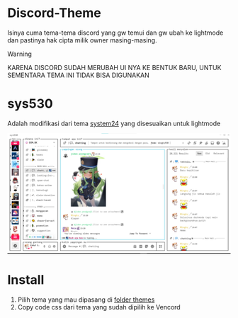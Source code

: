 # Discord-Theme
Isinya cuma tema-tema discord yang gw temui dan gw ubah ke lightmode dan pastinya hak cipta milik owner masing-masing.

> [!WARNING]  
> KARENA DISCORD SUDAH MERUBAH UI NYA KE BENTUK BARU, UNTUK SEMENTARA TEMA INI TIDAK BISA DIGUNAKAN

# sys530
Adalah modifikasi dari tema [system24](https://github.com/refact0r/system24) yang disesuaikan untuk lightmode

![screenshot](/assets/sys530.png)

# Install
1. Pilih tema yang mau dipasang di [folder themes](https://github.com/Wingky530/Discord-Theme/tree/main/Themes)
2. Copy code css dari tema yang sudah dipilih ke Vencord
